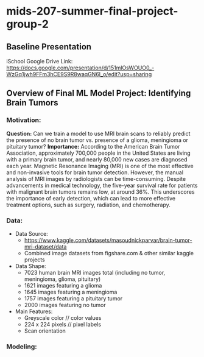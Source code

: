 # mids-207-summer-final-project-group-2

## Baseline Presentation
iSchool Google Drive Link: https://docs.google.com/presentation/d/151mlOsWOUO0_-WzGq1jwh9FFm3hCE9S9R8waqGN6I_o/edit?usp=sharing

## Overview of Final ML Model Project: Identifying Brain Tumors
### **Motivation:**
  **Question:** Can we train a model to use MRI brain scans to reliably predict the presence of no brain tumor vs. presence of a glioma, meningioma or pituitary tumor?
  **Importance:** According to the American Brain Tumor Association, approximately 700,000 people in the United States are living with a primary brain tumor, and nearly 80,000 new cases are diagnosed each year.
  Magnetic Resonance Imaging (MRI) is one of the most effective and non-invasive tools for brain tumor detection.
  However, the manual analysis of MRI images by radiologists can be time-consuming.
  Despite advancements in medical technology, the five-year survival rate for patients with malignant brain tumors remains low, at around 36%.
  This underscores the importance of early detection, which can lead to more effective treatment options, such as surgery, radiation, and chemotherapy.

### **Data:**
* Data Source:
  * https://www.kaggle.com/datasets/masoudnickparvar/brain-tumor-mri-dataset/data
  * Combined image datasets from figshare.com & other similar kaggle projects
* Data Shape:
  * 7023 human brain MRI images total (including no tumor, meningioma, glioma, pituitary)
  * 1621 images featuring a glioma
  * 1645 images featuring a meningioma
  * 1757 images featuring a pituitary tumor
  * 2000 images featuring no tumor
* Main Features:
  * Greyscale color // color values
  * 224 x 224 pixels // pixel labels
  * Scan orientation

### **Modeling:**
